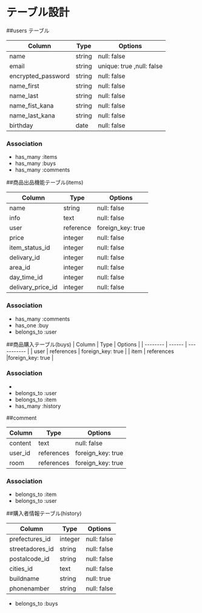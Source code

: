 # テーブル設計


##users テーブル

| Column   | Type   | Options     |
| -------- | ------ | ----------- |
| name     | string | null: false |
| email    | string | unique: true ,null: false|
| encrypted_password| string | null: false |
| name_first| string| null: false |
| name_last | string| null: false |
| name_fist_kana| string | null: false |
| name_last_kana| string | null: false |
| birthday | date   | null: false |
### Association

- has_many :items
- has_many :buys
- has_many :comments




##商品出品機能テーブル(items)

| Column   | Type   | Options     |
| -------- | ------ | ----------- |
| name     | string   | null: false |
| info     | text   |null: false  |
| user | reference | foreign_key: true |
| price    | integer| null: false |
| item_status_id| integer |null: false  |
| delivary_id | integer | null: false |
| area_id     | integer| null: false |
| day_time_id | integer| null: false|
| delivary_price_id | integer | null: false|
### Association

- has_many :comments
- has_one :buy
- belongs_to :user


##商品購入テーブル(buys)
| Column   | Type   | Options     |
| -------- | ------ | ----------- |
| user     | references | foreign_key: true |
| item     | references  |foreign_key: true  |

### Association

- 
- belongs_to :user
- belongs_to :item
- has_many   :history

##comment

| Column   | Type   | Options     |
| -------- | ------ | ----------- |
| content  | text   | null: false |
| user_id  | references  | foreign_key: true |
| room     | references  |foreign_key: true  |

### Association

- belongs_to :item
- belongs_to :user

##購入者情報テーブル(history)

| Column          | Type     | Options     |
| --------        | ------   | ----------- |
| prefectures_id  | integer  | null: false | #都道府県#
| streetadores_id | string   | null: false | #住所#
| postalcode_id   | string   | null: false | #郵便番号#
| cities_id       | text     | null: false | #市町村#
| buildname       | string   | null: true  | #建物の名前#
| phonenamber     | string   | null: false | #電話番号#

-  belongs_to :buys
